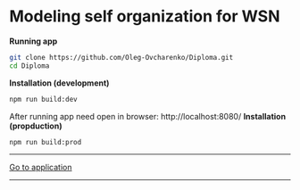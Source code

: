 # Modeling self organization for WSN

**Running app**
```sh
git clone https://github.com/Oleg-Ovcharenko/Diploma.git
cd Diploma
```
**Installation (development)**
```sh
npm run build:dev
```
After running app need open in browser: http://localhost:8080/
**Installation (propduction)**
```sh 
npm run build:prod
```
***
[Go to application](https://oleg-ovcharenko.github.io/diploma.github.io/)
***
